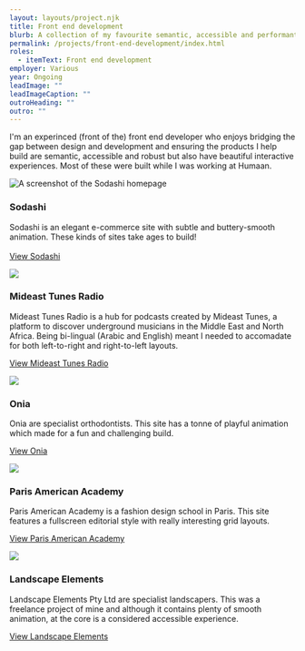 ```yaml
---
layout: layouts/project.njk
title: Front end development
blurb: A collection of my favourite semantic, accessible and performant frontend work
permalink: /projects/front-end-development/index.html
roles:
  - itemText: Front end development
employer: Various
year: Ongoing
leadImage: ""
leadImageCaption: ""
outroHeading: ""
outro: ""
---
```

I'm an experinced (front of the) front end developer who enjoys bridging the gap between design and development and ensuring the products I help build are semantic, accessible and robust but also have beautiful interactive experiences. Most of these were built while I was working at Humaan.

![A screenshot of the Sodashi homepage](/images/www.sodashi.co.uk_-1-.png "An elegant e-commerce site")

### Sodashi

Sodashi is an elegant e-commerce site with subtle and buttery-smooth animation. These kinds of sites take ages to build!\
\
[View Sodashi](https://www.sodashi.co.uk/)

![](/images/radio.mideastunes.com_-1-.png)

### Mideast Tunes Radio

Mideast Tunes Radio is a hub for podcasts created by Mideast Tunes, a platform to discover underground musicians in the Middle East and North Africa. Being bi-lingual (Arabic and English) meant I needed to accomadate for both left-to-right and right-to-left layouts.

[View Mideast Tunes Radio](https://radio.mideastunes.com/)

![](/images/www.onia.com.au_.png)

### Onia

Onia are specialist orthodontists. This site has a tonne of playful animation which made for a fun and challenging build.

[View Onia](https://www.onia.com.au/)

![](/images/www.parisamericanacademy.fr_.png)

### Paris American Academy

Paris American Academy is a fashion design school in Paris. This site features a fullscreen editorial style with really interesting grid layouts.

[View Paris American Academy](https://www.parisamericanacademy.fr/)

![](/images/landscapeelements.com.au_.png)

### Landscape Elements

Landscape Elements Pty Ltd are specialist landscapers. This was a freelance project of mine and although it contains plenty of smooth animation, at the core is a considered accessible experience. 

[View Landscape Elements](https://landscapeelements.com.au/)
